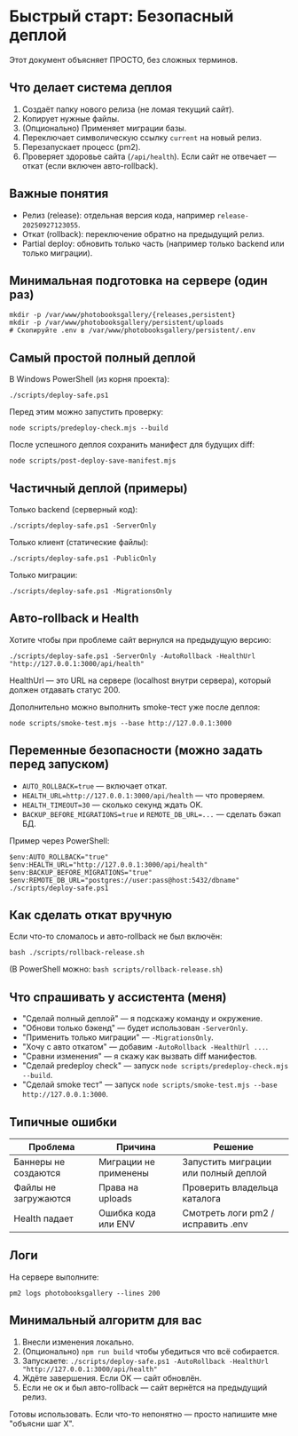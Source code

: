 # Быстрый старт: Безопасный деплой

Этот документ объясняет ПРОСТО, без сложных терминов.

## Что делает система деплоя
1. Создаёт папку нового релиза (не ломая текущий сайт).
2. Копирует нужные файлы.
3. (Опционально) Применяет миграции базы.
4. Переключает символическую ссылку `current` на новый релиз.
5. Перезапускает процесс (pm2).
6. Проверяет здоровье сайта (`/api/health`). Если сайт не отвечает — откат (если включен авто-rollback).

## Важные понятия
- Релиз (release): отдельная версия кода, например `release-20250927123055`.
- Откат (rollback): переключение обратно на предыдущий релиз.
- Partial deploy: обновить только часть (например только backend или только миграции).

## Минимальная подготовка на сервере (один раз)
```
mkdir -p /var/www/photobooksgallery/{releases,persistent}
mkdir -p /var/www/photobooksgallery/persistent/uploads
# Скопируйте .env в /var/www/photobooksgallery/persistent/.env
```

## Самый простой полный деплой
В Windows PowerShell (из корня проекта):
```
./scripts/deploy-safe.ps1
```

Перед этим можно запустить проверку:
```
node scripts/predeploy-check.mjs --build
```
После успешного деплоя сохранить манифест для будущих diff:
```
node scripts/post-deploy-save-manifest.mjs
```

## Частичный деплой (примеры)
Только backend (серверный код):
```
./scripts/deploy-safe.ps1 -ServerOnly
```
Только клиент (статические файлы):
```
./scripts/deploy-safe.ps1 -PublicOnly
```
Только миграции:
```
./scripts/deploy-safe.ps1 -MigrationsOnly
```

## Авто-rollback и Health
Хотите чтобы при проблеме сайт вернулся на предыдущую версию:
```
./scripts/deploy-safe.ps1 -ServerOnly -AutoRollback -HealthUrl "http://127.0.0.1:3000/api/health"
```
HealthUrl — это URL на сервере (localhost внутри сервера), который должен отдавать статус 200.

Дополнительно можно выполнить smoke-тест уже после деплоя:
```
node scripts/smoke-test.mjs --base http://127.0.0.1:3000
```

## Переменные безопасности (можно задать перед запуском)
- `AUTO_ROLLBACK=true` — включает откат.
- `HEALTH_URL=http://127.0.0.1:3000/api/health` — что проверяем.
- `HEALTH_TIMEOUT=30` — сколько секунд ждать OK.
- `BACKUP_BEFORE_MIGRATIONS=true` и `REMOTE_DB_URL=...` — сделать бэкап БД.

Пример через PowerShell:
```
$env:AUTO_ROLLBACK="true"
$env:HEALTH_URL="http://127.0.0.1:3000/api/health"
$env:BACKUP_BEFORE_MIGRATIONS="true"
$env:REMOTE_DB_URL="postgres://user:pass@host:5432/dbname"
./scripts/deploy-safe.ps1
```

## Как сделать откат вручную
Если что-то сломалось и авто-rollback не был включён:
```
bash ./scripts/rollback-release.sh
```
(В PowerShell можно: `bash scripts/rollback-release.sh`)

## Что спрашивать у ассистента (меня)
- "Сделай полный деплой" — я подскажу команду и окружение.
- "Обнови только бэкенд" — будет использован `-ServerOnly`.
- "Применить только миграции" — `-MigrationsOnly`.
- "Хочу с авто откатом" — добавим `-AutoRollback -HealthUrl ...`.
- "Сравни изменения" — я скажу как вызвать diff манифестов.
- "Сделай predeploy check" — запуск `node scripts/predeploy-check.mjs --build`.
- "Сделай smoke тест" — запуск `node scripts/smoke-test.mjs --base http://127.0.0.1:3000`.

## Типичные ошибки
| Проблема | Причина | Решение |
|----------|---------|---------|
| Баннеры не создаются | Миграции не применены | Запустить миграции или полный деплой |
| Файлы не загружаются | Права на uploads | Проверить владельца каталога |
| Health падает | Ошибка кода или ENV | Смотреть логи pm2 / исправить .env |

## Логи
На сервере выполните:
```
pm2 logs photobooksgallery --lines 200
```

## Минимальный алгоритм для вас
1. Внесли изменения локально.
2. (Опционально) `npm run build` чтобы убедиться что всё собирается.
3. Запускаете: `./scripts/deploy-safe.ps1 -AutoRollback -HealthUrl "http://127.0.0.1:3000/api/health"`
4. Ждёте завершения. Если OK — сайт обновлён.
5. Если не ок и был авто-rollback — сайт вернётся на предыдущий релиз.

Готовы использовать. Если что-то непонятно — просто напишите мне "объясни шаг X".
